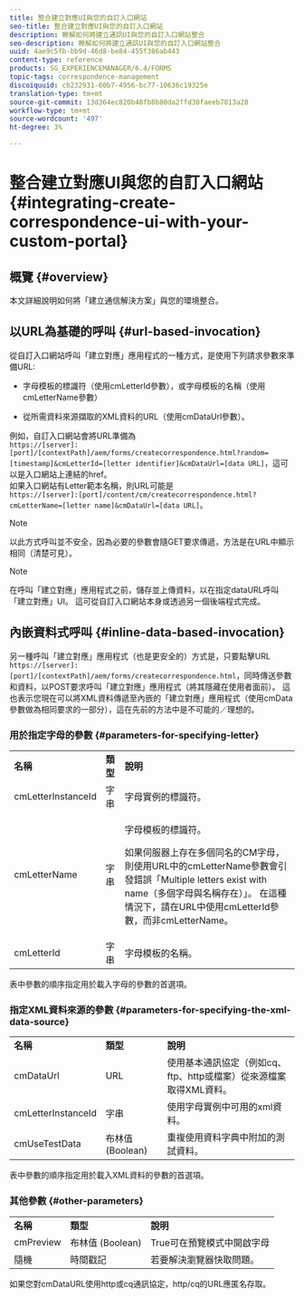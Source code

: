 ```yaml
---
title: 整合建立對應UI與您的自訂入口網站
seo-title: 整合建立對應UI與您的自訂入口網站
description: 瞭解如何將建立通訊UI與您的自訂入口網站整合
seo-description: 瞭解如何將建立通訊UI與您的自訂入口網站整合
uuid: 4ae9c5fb-bb9d-46d8-be84-455f386ab443
content-type: reference
products: SG_EXPERIENCEMANAGER/6.4/FORMS
topic-tags: correspondence-management
discoiquuid: cb232931-60b7-4956-bc77-10636c19325e
translation-type: tm+mt
source-git-commit: 13d364ec820b48fb8b80da2ffd30faeeb7813a28
workflow-type: tm+mt
source-wordcount: '497'
ht-degree: 3%

---
```



# 整合建立對應UI與您的自訂入口網站 {#integrating-create-correspondence-ui-with-your-custom-portal}

## 概覽 {#overview}

本文詳細說明如何將「建立通信解決方案」與您的環境整合。

## 以URL為基礎的呼叫 {#url-based-invocation}

從自訂入口網站呼叫「建立對應」應用程式的一種方式，是使用下列請求參數來準備URL:

* 字母模板的標識符（使用cmLetterId參數），或字母模板的名稱（使用cmLetterName參數）

* 從所需資料來源擷取的XML資料的URL（使用cmDataUrl參數）。

例如，自訂入口網站會將URL準備為\
`https://[server]:[port]/[contextPath]/aem/forms/createcorrespondence.html?random=[timestamp]&cmLetterId=[letter identifier]&cmDataUrl=[data URL]`，這可以是入口網站上連結的href。\
如果入口網站有Letter範本名稱，則URL可能是\
`https://[server]:[port]/content/cm/createcorrespondence.html?cmLetterName=[letter name]&cmDataUrl=[data URL]`。

>[!NOTE]
>
>以此方式呼叫並不安全，因為必要的參數會隨GET要求傳遞，方法是在URL中顯示相同（清楚可見）。

>[!NOTE]
>
>在呼叫「建立對應」應用程式之前，儲存並上傳資料，以在指定dataURL呼叫「建立對應」UI。 這可從自訂入口網站本身或透過另一個後端程式完成。

## 內嵌資料式呼叫 {#inline-data-based-invocation}

另一種呼叫「建立對應」應用程式（也是更安全的）方式是，只要點擊URL `https://[server]:[port]/[contextPath]/aem/forms/createcorrespondence.html`，同時傳送參數和資料，以POST要求呼叫「建立對應」應用程式（將其隱藏在使用者面前）。 這也表示您現在可以將XML資料傳遞至內嵌的「建立對應」應用程式（使用cmData參數做為相同要求的一部分），這在先前的方法中是不可能的／理想的。

### 用於指定字母的參數 {#parameters-for-specifying-letter}

<table> 
 <tbody>
  <tr>
   <td><strong>名稱</strong></td> 
   <td><strong>類型</strong></td> 
   <td><strong>說明</strong></td> 
  </tr>
  <tr>
   <td>cmLetterInstanceId</td> 
   <td>字串</td> 
   <td>字母實例的標識符。</td> 
  </tr>
  <tr>
   <td>cmLetterName</td> 
   <td>字串</td> 
   <td><p>字母模板的標識符。 </p> <p>如果伺服器上存在多個同名的CM字母，則使用URL中的cmLetterName參數會引發錯誤「Multiple letters exist with name（多個字母與名稱存在）」。 在這種情況下，請在URL中使用cmLetterId參數，而非cmLetterName。</p> </td> 
  </tr>
  <tr>
   <td>cmLetterId</td> 
   <td>字串</td> 
   <td>字母模板的名稱。</td> 
  </tr>
 </tbody>
</table>

表中參數的順序指定用於載入字母的參數的首選項。

### 指定XML資料來源的參數 {#parameters-for-specifying-the-xml-data-source}

<table> 
 <tbody>
  <tr>
   <td><strong>名稱</strong></td> 
   <td><strong>類型</strong></td> 
   <td><strong>說明</strong></td> 
  </tr>
  <tr>
   <td>cmDataUrl<br /> </td> 
   <td>URL</td> 
   <td>使用基本通訊協定（例如cq、ftp、http或檔案）從來源檔案取得XML資料。<br /> </td> 
  </tr>
  <tr>
   <td>cmLetterInstanceId</td> 
   <td>字串</td> 
   <td>使用字母實例中可用的xml資料。</td> 
  </tr>
  <tr>
   <td>cmUseTestData</td> 
   <td>布林值 (Boolean)</td> 
   <td>重複使用資料字典中附加的測試資料。</td> 
  </tr>
 </tbody>
</table>

表中參數的順序指定用於載入XML資料的參數的首選項。

### 其他參數 {#other-parameters}

<table> 
 <tbody>
  <tr>
   <td><strong>名稱</strong></td> 
   <td><strong>類型</strong></td> 
   <td><strong>說明</strong></td> 
  </tr>
  <tr>
   <td>cmPreview<br /> </td> 
   <td>布林值 (Boolean)</td> 
   <td>True可在預覽模式中開啟字母<br /> </td> 
  </tr>
  <tr>
   <td>隨機</td> 
   <td>時間戳記</td> 
   <td>若要解決瀏覽器快取問題。</td> 
  </tr>
 </tbody>
</table>

如果您對cmDataURL使用http或cq通訊協定，http/cq的URL應匿名存取。
